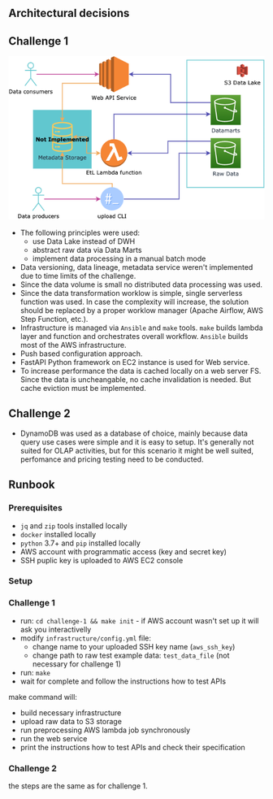## Architectural decisions

## Challenge 1

![arch diagram](aiq-challenge.png)

- The following principles were used:
    - use Data Lake instead of DWH
    - abstract raw data via Data Marts
    - implement data processing in a manual batch mode
- Data versioning, data lineage, metadata service weren't implemented due to time limits of the challenge.
- Since the data volume is small no distributed data processing was used.
- Since the data transformation worklow is simple, single serverless function was used. In case the complexity will increase, the solution should be replaced by a proper worklow manager (Apache Airflow, AWS Step Function, etc.).
- Infrastructure is managed via `Ansible` and `make` tools. `make` builds lambda layer and function and orchestrates overall workflow. `Ansible` builds most of the AWS infrastructure.
- Push based configuration approach.
- FastAPI Python framework on EC2 instance is used for Web service.
- To increase performance the data is cached locally on a web server FS. Since the data is uncheangable, no cache invalidation is needed. But cache eviction must be implemented.

## Challenge 2

- DynamoDB was used as a database of choice, mainly because data query use cases were simple and it is easy to setup. It's generally not suited for OLAP activities, but for this scenario it might be well suited, perfomance and pricing testing need to be conducted.

## Runbook

### Prerequisites

- `jq` and `zip` tools installed locally
- `docker` installed locally
- `python` 3.7+ and `pip` installed locally
- AWS account with programmatic access (key and secret key)
- SSH puplic key is uploaded to AWS EC2 console

### Setup

### Challenge 1 

- run: `cd challenge-1 && make init` - if AWS account wasn't set up it will ask you interactivelly
- modify `infrastructure/config.yml` file:
    - change name to your uploaded SSH key name (`aws_ssh_key`)
    - change path to raw test example data: `test_data_file` (not necessary for challenge 1)
- run: `make`
- wait for complete and follow the instructions how to test APIs

make command will:
- build necessary infrastructure
- upload raw data to S3 storage
- run preprocessing AWS lambda job synchronously
- run the web service
- print the instructions how to test APIs and check their specification

### Challenge 2

the steps are the same as for challenge 1.
